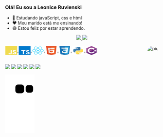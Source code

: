 ### Olá! Eu sou a Leonice Ruvienski

- 🌱 Estudando javaScript, css e html
- ❤️ Meu marido está me ensinando!
- 😄 Estou feliz por estar aprendendo.

<div align="center">
  <a href="https://github.com/leoniceruvienski">
  <img height="180em" src="https://github-readme-stats.vercel.app/api?username=leoniceruvienski&show_icons=true&theme=dracula&include_all_commits=true&count_private=true"/>
  <img height="180em" src="https://github-readme-stats.vercel.app/api/top-langs/?username=leoniceruvienski&layout=compact&langs_count=7&theme=dracula"/>
</div>
<div style="display: inline_block"><br>
  <img align="center" alt="Js" height="30" width="40" src="https://raw.githubusercontent.com/devicons/devicon/master/icons/javascript/javascript-plain.svg">
  <img align="center" alt="Ts" height="30" width="40" src="https://raw.githubusercontent.com/devicons/devicon/master/icons/typescript/typescript-plain.svg">
  <img align="center" alt="React" height="30" width="40" src="https://raw.githubusercontent.com/devicons/devicon/master/icons/react/react-original.svg">
  <img align="center" alt="HTML" height="30" width="40" src="https://raw.githubusercontent.com/devicons/devicon/master/icons/html5/html5-original.svg">
  <img align="center" alt="CSS" height="30" width="40" src="https://raw.githubusercontent.com/devicons/devicon/master/icons/css3/css3-original.svg">
  <img align="center" alt="Python" height="30" width="40" src="https://raw.githubusercontent.com/devicons/devicon/master/icons/python/python-original.svg">
  <img align="center" alt="Csharp" height="30" width="40" src="https://raw.githubusercontent.com/devicons/devicon/master/icons/csharp/csharp-original.svg">
  <img align="right" alt="pic" height="150" style="border-radius:50px !important;" src="https://lh3.googleusercontent.com/fife/AAWUweW4cJwpcmsVw_cKr0UJlScN2yzbBTXi4yMouoay1Olmo2H3fn9XlXFgIvB-f39uQccK9wnqBaZE4uSHy7NTYOjeLZPlUf5IG2O-R5He_-rikNqe8yMF-YPaXLEu8frBppbJR99CQter1LN6_Tr3bJLbaqE6Jzdo7M19yUCy-ZqEGK8DNVvCuMBLWxEMLfTF9Ik2rAe_tuw0eLkbX_nyxo2lCUJS0McPtjG8XBCgDWhz5sGO5Ubm6QM0y3WBzWcK_fy1f2Udz1WE-QzMYTwNmeJhuQgQH-3j2On_kRxhVYR0VA1sdfbCRISU0mNNZUhOI29o7h6fKREBLOtDToez-A566gjvhCtcIPYm5J2m0KbMoW9K5i5b3flYA72Ww1RJGWVfj0i-GpJmd-mYGZO5PuhmxrShjReRClJ0HB_zVrcy7o4R2GavJ2CLjex_HegzxNgP_hMMkLOsRDVk8KZmTDv9fWMhJ8rzbG-kImrr7pWK0qjylUr7VU1tb50wffFJyFZ6EIcZWqLZHufCyGD7OVtmJh1xmgTmafc92y___0ILDn2YQEv1JY9pL2eJYE8lg04WCB4XXPcWRD2h5G5JOdMwZUcosK41tAWTH1uo1MFTl5IIYoskihc3WPEfbboWZK0IhNdi1nOWxFc5Mml_tKGswrQFzgr-_64cNEtBH0TYGLdn5ZNDtjwwgJU644XQL3M4Bgv24ASdHwYE0hOhc0uaMlV0KZbYUQ=w1366-h564">
</div>
  
  ##
    
<div>
   <a href="https://www" target="_blank"><img src="https://img.shields.io/badge/WhatsApp-25D366?style=for-the-badge&logo=whatsapp&logoColor=whit" target="_blank"></a>
  <a href="https://instagram" target="_blank"><img src="https://img.shields.io/badge/-Instagram-%23E4405F?style=for-the-badge&logo=instagram&logoColor=white" target="_blank"></a>
 	<a href="https://www.twitch" target="_blank"><img src="https://img.shields.io/badge/Twitch-9146FF?style=for-the-badge&logo=twitch&logoColor=white" target="_blank"></a>
 <a href="https://discord" target="_blank"><img src="https://img.shields.io/badge/Discord-7289DA?style=for-the-badge&logo=discord&logoColor=white" target="_blank"></a> 
  <a href = "mailto:@gmail.com"><img src="https://img.shields.io/badge/-Gmail-%23333?style=for-the-badge&logo=gmail&logoColor=white" target="_blank"></a>
  <a href="https://www.linkedin.com/in/" target="_blank"><img src="https://img.shields.io/badge/-LinkedIn-%230077B5?style=for-the-badge&logo=linkedin&logoColor=white" target="_blank"></a> 
</div>  
 
 ![Snake animation](https://github.com/leoniceruvienski/leoniceruvienski/blob/output/github-contribution-grid-snake.svg)  
  
